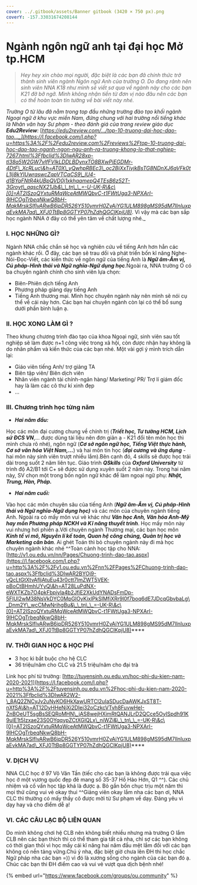 ```yaml
---
cover: ../.gitbook/assets/Banner gitbook (3420 × 750 px).png
coverY: -157.33031674208144
---
```


# Ngành ngôn ngữ anh tại đại học Mở tp.HCM

> _Hey hey xin chào mọi người, đặc biệt là các bạn đã chính thức trở thành sinh viên ngành Ngôn ngữ Anh của trường O. Do đang rảnh nên sinh viên NNA K18 như mình sẽ viết sơ qua về ngành này cho các bạn K21 đỡ bỡ ngỡ. Mình không nhận tiền từ đơn vị nào đâu nên các bạn có thể hoàn toàn tin tưởng về bài viết này nhé._

_Trường O từ lâu đã nằm trong top đầu những trường đào tạo khối ngành Ngoại ngữ ở khu vực miền Nam, đứng chung với hai trường nổi tiếng khác là Nhân văn hay Sư phạm - theo đánh giá của trang review giáo dục **Edu2Review**:_ [_https://edu2review.com/.../top-10-truong-dai-hoc-dao-tao..._](https://l.facebook.com/l.php?u=https%3A%2F%2Fedu2review.com%2Freviews%2Ftop-10-truong-dai-hoc-dao-tao-nganh-ngon-ngu-anh-ra-truong-khong-lo-that-nghiep-7267.html%3Ffbclid%3DIwAR28xp-tl38a5W2GW7vIfFVIkLDDLBDynxTO8BXwPiEGDMr-4DtF\_XcRLuc\&h=AT0X\_yQwhpRBEc3\_oc2BiXxTivjkBsTG8NDnXJ6aVFk0tL1Ij8kYIUwraswcZqpVTCaCS9\_lU4-d1BYqFNtR4kUBpQVD0j1xkhqamepQ4TEsB6z52T-3Groyt\_qqscNX21Jb&\_\_tn\_\_=-U-UK-R\&c\[0]=AT2lSzoQYxtuRMqWceAtMWQbvC-t1FWtUga3-NPXArI-9lHCOgTrbeqNkwQ8bH-MqkMrskSlflvARwB6ipDR526Y510vmrH0ZvAiYG1ULM898gMS95dM7IlnIuxpaEvkMA7ad\_XFJ0TtBp8GGTYP07hZdhQGClKpjU8)_. Vì vậy mà các bạn sắp học ngành NNA ở đây có thể yên tâm về chất lượng nhé._

### **I. HỌC NHỮNG GÌ?**

Ngành NNA chắc chắn sẽ học và nghiên cứu về tiếng Anh hơn hẳn các ngành khác rồi. Ở đây, các bạn sẽ trau dồi và phát triển bốn kĩ năng Nghe-Nói-Đọc-Viết, các kiến thức về ngôn ngữ của tiếng Anh là _**Ngữ âm-Âm vị, Cú pháp-Hình thái và Ngữ nghĩa-Ngữ dụng học**_.Ngoài ra, NNA trường O có ba chuyên ngành chính cho sinh viên lựa chọn:

* Biên-Phiên dịch tiếng Anh
* Phương pháp giảng dạy tiếng Anh
* Tiếng Anh thương mại. Mình học chuyên ngành này nên mình sẽ nói cụ thể về cái này hơn. Các bạn hai chuyên ngành còn lại có thể bổ sung dưới phần bình luận ạ.

### **II. HỌC XONG LÀM GÌ ?**

Theo khung chương trình đào tạo của khoa Ngoại ngữ, sinh viên sau tốt nghiệp sẽ làm được n+1 công việc trong xã hội, còn được nhận hay không là do nhân phẩm và kiến thức của các bạn nhé. Một vài gợi ý mình trích dẫn lại:

* Giáo viên tiếng Anh/ trợ giảng TA
* Biên tập viên/ Biên dịch viên
* Nhân viên ngành tài chính-ngân hàng/ Marketing/ PR/ Trợ lí giám đốc hay là làm các cô thư kí xinh đẹp
* ...

### **III. Chương trình học từng năm**

* _**Hai năm đầu:**_

Học các môn đại cương chung về chính trị (_**Triết học, Tư tưởng HCM, Lịch sử ĐCS VN**_,... được dùng tài liệu nên đơn giản ạ - K21 đổi tên môn học thì mình chưa rõ nhé), ngôn ngữ (_**Cơ sở ngôn ngữ học, Tiếng Việt thực hành, Cơ sở văn hóa Việt Nam,...**_) và hai môn tin học (_**đại cương và ứng dụng**_ - hai môn này sinh viên trượt nhiều lắm).Bên cạnh đó, 4 skills sẽ được học trải dài trong suốt 2 năm liên tục. Giáo trình _**QSkills**_ của _**Oxford University**_ từ trình độ A2/B1 tới C+ sẽ được sử dụng xuyên suốt 2 năm này. Trong hai năm này, SV chọn một trong bốn ngôn ngữ khác để làm ngoại ngữ phụ: _**Nhật, Trung, Hàn, Pháp.**_

* _**Hai năm cuối:**_

Vào học các môn chuyên sâu của tiếng Anh (_**Ngữ âm-Âm vị, Cú pháp-Hình thái và Ngữ nghĩa-Ngữ dụng học)**_ và các môn của chuyên ngành tiếng Anh. Ngoài ra có mấy môn vui vẻ khác như _**Văn học Anh, Văn hóa Anh-Mỹ hay môn Phương pháp NCKH và Kĩ năng thuyết trình**_. Học mấy môn này vui nhưng hơi phiền ạ.Với chuyên ngành Thương mại, các bạn học môn _**Kinh tế vi mô, Nguyên lí kế toán, Quan hệ công chúng, Quản trị học và Marketing căn bản**_. Ai ghét Toán thì bỏ chuyên ngành này đi mà học chuyên ngành khác nhé ^^Toàn cảnh học tập cho NNA: [http://v1.ou.edu.vn/nn/Pages/Chuong-trinh-dao-tao.aspx](https://l.facebook.com/l.php?u=http%3A%2F%2Fv1.ou.edu.vn%2Fnn%2FPages%2FChuong-trinh-dao-tao.aspx%3Ffbclid%3DIwAR2BYOj9-yQcLtGtXtvAfljAtuEu43r0ctt7lmZWT5VEK-pBoCtBHmhUYyQ\&h=AT28LuPdNX-eWXTKZb7O4pkFbpiyla4b2JfiE2XkUdYNADsFmDp-5FlUl2wM38NsVkDYC0MpGlOyKixlPkSIMfiXRr9l0f7boq6dE7JDcqGbvbaLg\_Dnm2Y\_wcCMwNrihgBu&\_\_tn\_\_=-UK-R\&c\[0]=AT2lSzoQYxtuRMqWceAtMWQbvC-t1FWtUga3-NPXArI-9lHCOgTrbeqNkwQ8bH-MqkMrskSlflvARwB6ipDR526Y510vmrH0ZvAiYG1ULM898gMS95dM7IlnIuxpaEvkMA7ad\_XFJ0TtBp8GGTYP07hZdhQGClKpjU8)****

### **IV. THỜI GIAN HỌC & HỌC PHÍ**

* 3 học kì bắt buộc cho hệ CLC
* 36 triệu/năm cho CLC và 21.5 triệu/năm cho đại trà

Link học phí từ trường: [http://tuyensinh.ou.edu.vn/hoc-phi-du-kien-nam-2020-2021](https://l.facebook.com/l.php?u=http%3A%2F%2Ftuyensinh.ou.edu.vn%2Fhoc-phi-du-kien-nam-2020-2021%3Ffbclid%3DIwAR2W2-\_8AQ2ZNCyJv2uNyKO6HkXawURTCl2uIaSDucDaAWKJxST8T-nXfSA\&h=AT12DyHHeNjXi2DIej32oCzkcVTvh8FuvwHeI-ZnBOeUT5sgBsSEQRoMHN\_jAS8wejHXimRtQANJLrD2QCce5OyISpdh91K9uIE1t5Izxae23S0OYqqypZCtXGlQLx\_niWZi&\_\_tn\_\_=-UK-R\&c\[0]=AT2lSzoQYxtuRMqWceAtMWQbvC-t1FWtUga3-NPXArI-9lHCOgTrbeqNkwQ8bH-MqkMrskSlflvARwB6ipDR526Y510vmrH0ZvAiYG1ULM898gMS95dM7IlnIuxpaEvkMA7ad\_XFJ0TtBp8GGTYP07hZdhQGClKpjU8)****

### **V. DỊCH VỤ**

NNA CLC học ở 97 Võ Văn Tần (tiếc cho các bạn là không được trải qua việc học ở một vương quốc đẹp đẽ mang số 35-37 Hồ Hảo Hớn, Q1 ^^). Các chủ nhiệm và cố vấn học tập khá là được ạ. Bỏ gần bốn chục trịu một năm thì mọi thứ cũng vui vẻ okay thui ^^Giảng viên okay lắm nha các bạn ơi, NNA CLC thì thường có mấy thầy cô được mời từ Sư phạm về dạy. Đáng yêu vì dạy hay và cho điểm dễ ạ!

### **VI. CÁC CÂU LẠC BỘ LIÊN QUAN**

Do mình không chơi hệ CLB nên không biết nhiều nhưng mà trường O lắm CLB nên các bạn thích thì có thể tham gia tất cả nha, chỉ sợ các bạn không có thời gian thôi vì học mấy cái kĩ năng hai năm đầu mệt lắm đối với các bạn không có nền tảng vững.Chú ý nha, đặc biệt giờ chưa lên ĐH thì học chắc Ngữ pháp nha các bạn =)) vì đó là xương sống cho ngành của các bạn đó ạ. Chúc các bạn thi ĐH điểm cao và vui vẻ vượt qua dịch bệnh nhé!

{% embed url="https://www.facebook.com/groups/ou.community" %}
